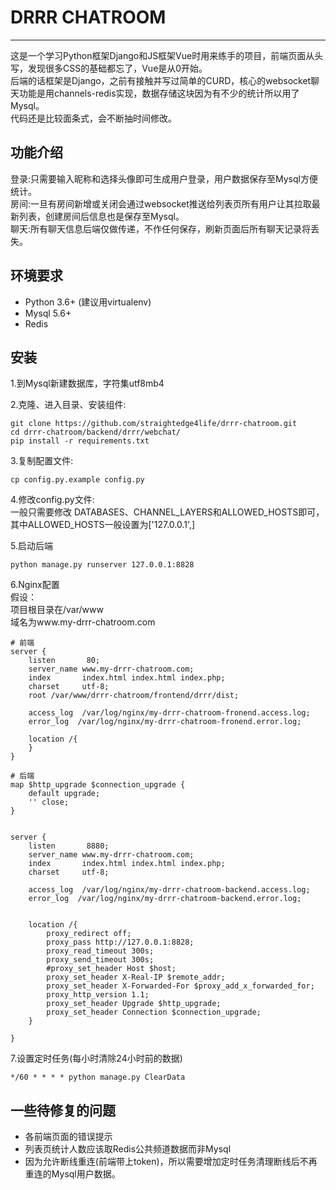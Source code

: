 # DRRR CHATROOM    
---
这是一个学习Python框架Django和JS框架Vue时用来练手的项目，前端页面从头写，发现很多CSS的基础都忘了，Vue是从0开始。  
后端的话框架是Django，之前有接触并写过简单的CURD，核心的websocket聊天功能是用channels-redis实现，数据存储这块因为有不少的统计所以用了Mysql。  
代码还是比较面条式，会不断抽时间修改。  

## 功能介绍
登录:只需要输入昵称和选择头像即可生成用户登录，用户数据保存至Mysql方便统计。  
房间:一旦有房间新增或关闭会通过websocket推送给列表页所有用户让其拉取最新列表，创建房间后信息也是保存至Mysql。  
聊天:所有聊天信息后端仅做传递，不作任何保存，刷新页面后所有聊天记录将丢失。
## 环境要求
*  Python 3.6+ (建议用virtualenv)
*  Mysql 5.6+
*  Redis
## 安装 
1.到Mysql新建数据库，字符集utf8mb4

2.克隆、进入目录、安装组件:
```shell script
git clone https://github.com/straightedge4life/drrr-chatroom.git
cd drrr-chatroom/backend/drrr/webchat/
pip install -r requirements.txt
```
3.复制配置文件:
```shell script
cp config.py.example config.py
```
4.修改config.py文件:  
一般只需要修改 DATABASES、CHANNEL_LAYERS和ALLOWED_HOSTS即可，其中ALLOWED_HOSTS一般设置为['127.0.0.1',]  
  
5.启动后端
```shell script
python manage.py runserver 127.0.0.1:8828
```
6.Nginx配置  
假设：  
项目根目录在/var/www  
域名为www.my-drrr-chatroom.com  
  

```
# 前端
server {
    listen       80;
    server_name www.my-drrr-chatroom.com;
    index       index.html index.html index.php;
    charset     utf-8;
    root /var/www/drrr-chatroom/frontend/drrr/dist;

    access_log  /var/log/nginx/my-drrr-chatroom-fronend.access.log;
    error_log  /var/log/nginx/my-drrr-chatroom-fronend.error.log;

    location /{
    }
}

# 后端
map $http_upgrade $connection_upgrade {
    default upgrade;
    '' close;
}


server {
    listen       8880;
    server_name www.my-drrr-chatroom.com;
    index       index.html index.html index.php;
    charset     utf-8;

    access_log  /var/log/nginx/my-drrr-chatroom-backend.access.log;
    error_log  /var/log/nginx/my-drrr-chatroom-backend.error.log;


    location /{
        proxy_redirect off;
        proxy_pass http://127.0.0.1:8828;
        proxy_read_timeout 300s;
        proxy_send_timeout 300s;
        #proxy_set_header Host $host;
        proxy_set_header X-Real-IP $remote_addr;
        proxy_set_header X-Forwarded-For $proxy_add_x_forwarded_for;
        proxy_http_version 1.1;
        proxy_set_header Upgrade $http_upgrade;
        proxy_set_header Connection $connection_upgrade;
    }

}
```
7.设置定时任务(每小时清除24小时前的数据)
```
*/60 * * * * python manage.py ClearData
```
## 一些待修复的问题
*  各前端页面的错误提示
*  列表页统计人数应该取Redis公共频道数据而非Mysql
*  因为允许断线重连(前端带上token)，所以需要增加定时任务清理断线后不再重连的Mysql用户数据。